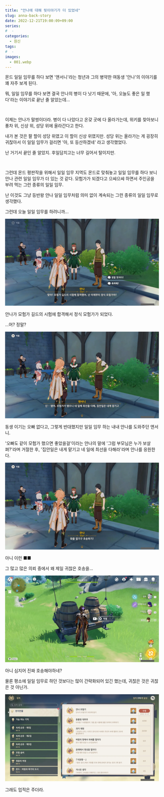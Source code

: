 ```yaml
---
title: "안나에 대해 뒷이야기가 더 있었네"
slug: anna-back-story
date: 2022-12-21T19:00:09+09:00
series:
#  - 
categories:
  - 원신
tags:
#  - 
images:
  - 001.webp
---
```


몬드 일일 임무를 하다 보면 '앤서니'라는 청년과 그의 병약한 여동생 '안나'의 이야기를 꽤 자주 보게 된다.

뭐, 일일 임무를 하다 보면 결국 안나의 병이 다 낫기 때문에, '아, 오늘도 좋은 일 했다'라는 이야기로 끝난 줄 알았는데...

&nbsp;

이제는 안나가 말썽이더라. 병이 다 나았다고 온갖 곳에 다 올라가는데, 위키를 찾아보니 풍차 위, 신상 위, 성당 위에 올라간다고 한다.

내가 본 것은 팔 할이 성당 위였고 이 할이 신상 위였지만. 성당 위는 올라가는 게 굉장히 귀찮아서 이 일일 임무가 걸리면 '아, 또 등산하겠네' 라고 생각했었다.

난 거기서 끝인 줄 알았지. 후일담치고는 너무 길어서 탈이지만.

&nbsp;

그런데 몬드 평판작을 위해서 일일 임무 지역도 몬드로 맞춰놓고 일일 임무를 하다 보니 안나 관련 일일 임무가 더 있는 것 같다. 모험가가 되겠다고 으쌰으쌰 하면서 주인공을 부려 먹는 그런 종류의 일일 임무.

난 이것도 그냥 등반왕 안나 일일 임무처럼 의미 없이 계속되는 그런 종류의 일일 임무로 생각했다.

그런데 오늘 일일 임무를 하려니까...

![](001.webp)

안나가 모험가 길드의 시험에 합격해서 정식 모험가가 되었다.

...어? 정말?

![](002.webp)

동생 이기는 오빠 없다고, 그렇게 반대했지만 일일 임무 하는 내내 안나를 도와주던 앤서니.

'오빠도 같이 모험가 했으면 좋았을걸'이라는 안나의 말에 '그럼 부모님은 누가 보살펴?'라며 거절한 후, '집안일은 내게 맡기고 네 일에 최선을 다해라'라며 안나를 응원한다.

![](003.webp)

아니 이런 ■■

그 많고 많은 의뢰 중에서 왜 제일 귀찮은 호송을...

![](004.webp)

아니 심지어 진짜 호송해야하네?

물론 평소에 일일 임무로 하던 것보다는 많이 간략화되어 있긴 했는데, 귀찮은 것은 귀찮은 것 아닌가.

![](005.webp)

그래도 업적은 주더라.
